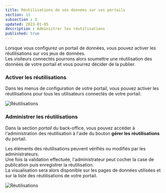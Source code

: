 ```yaml
---
title: Réutilisations de vos données sur vos portails
section: 11
subsection : 3
updated: 2023-01-05
description : Administrer les réutilisations
published: true
---
```


Lorsque vous configurez un portail de données, vous pouvez activer les réutilisations sur vos jeux de données.  
Les visiteurs connectés pourrons alors soumettre une réutilisation des données de votre portail et vous pourrez décider de la publier.  

### Activer les réutilisations

Dans les menus de configuration de votre portail, vous pouvez activer les réutilisations pour tous les utilisateurs connectés de votre portail.

![Réutilisations](./images/lessons/admin-05-active.jpg)


### Administrer les réutilisations

Dans la section *portail* du back-office, vous pouvez accéder à l'administration des réutilisation à l'aide du bouton **gérer les réutilisations** du portail.

Les éléments des réutilisations peuvent vérifiés ou modifiés par les administrateurs.  
Une fois la validation effectuée, l'administrateur peut cocher la case de publication puis enregistrer la réutilisation.  
La visualisation sera alors disponible sur les pages de données utilisées et sur la liste des réutilisations de votre portail.  


![Réutilisations](./images/lessons/admin-05-validation.jpg)
